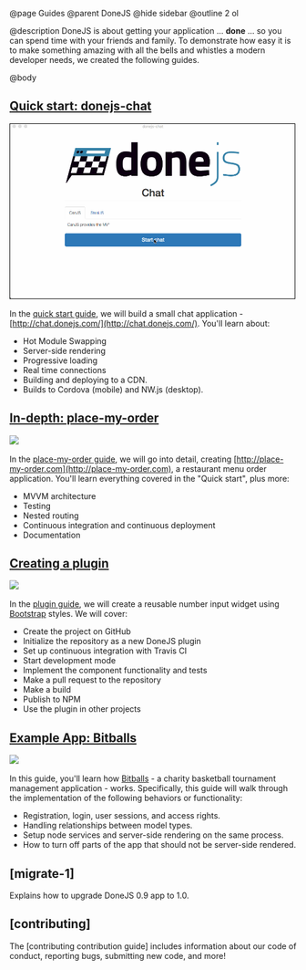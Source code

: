 @page Guides
@parent DoneJS
@hide sidebar
@outline 2 ol

@description DoneJS is about getting your application ... __done__ ... so you can spend time with
your friends and family.  To demonstrate how easy it is to make something amazing with all the bells and
whistles a modern developer needs, we created the following guides.


@body

## [Quick start: donejs-chat](./Guide.html)
<a href="./Guide.html"><img class="app-thumbs" src="static/img/donejs-chat.gif" width="500" style="border: 1px solid #000"></a>

In the [quick start guide](./Guide.html), we will build a small chat application - [http://chat.donejs.com/](http://chat.donejs.com/).  You'll learn about:

- Hot Module Swapping
- Server-side rendering
- Progressive loading
- Real time connections
- Building and deploying to a CDN.
- Builds to Cordova (mobile) and NW.js (desktop).

## [In-depth: place-my-order](./place-my-order.html)
<a href="./place-my-order.html"><img class="app-thumbs" src="static/img/thumb-pmo.png" srcset="static/img/thumb-pmo.png 1x, static/img/thumb-pmo-2x.png 2x"></a>


In the [place-my-order guide](./place-my-order.html), we will go into detail, creating [http://place-my-order.com](http://place-my-order.com), a restaurant menu order application. You'll learn everything covered in the "Quick start", plus more:

- MVVM architecture
- Testing
- Nested routing
- Continuous integration and continuous deployment
- Documentation

## [Creating a plugin](./plugin.html)
<a href="./plugin.html"><img class="app-thumbs" src="static/img/thumb-plugin.png" srcset="static/img/thumb-plugin.png 1x, static/img/thumb-plugin-2x.png 2x"></a>


In the [plugin guide](plugin.html), we will create a reusable number input widget using [Bootstrap](http://getbootstrap.com) styles. We will cover:

- Create the project on GitHub
- Initialize the repository as a new DoneJS plugin
- Set up continuous integration with Travis CI
- Start development mode
- Implement the component functionality and tests
- Make a pull request to the repository
- Make a build
- Publish to NPM
- Use the plugin in other projects

## [Example App: Bitballs](./bitballs.html)

<a href="./bitballs.html"><img class="app-thumbs" src="static/img/bitballs/bitballs-video.png" srcset="static/img/bitballs/bitballs-video.png 1x, static/img/bitballs/bitballs-video-2x.png 2x"></a>

In this guide, you'll learn how [Bitballs](http://bitballs.herokuapp.com) - a charity basketball tournament management application - works.
Specifically, this guide will walk through the implementation of the following behaviors or functionality:

 - Registration, login, user sessions, and access rights.
 - Handling relationships between model types.
 - Setup node services and server-side rendering on the same process.
 - How to turn off parts of the app that should not be server-side rendered.

## [migrate-1]

Explains how to upgrade DoneJS 0.9 app to 1.0.

## [contributing]

The [contributing contribution guide] includes information about our code of conduct, reporting bugs, submitting new code, and more!
